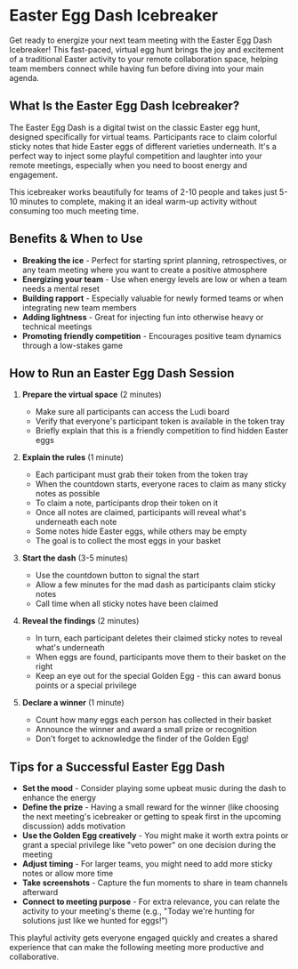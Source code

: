 # Easter Egg Dash Icebreaker

Get ready to energize your next team meeting with the Easter Egg Dash Icebreaker! This fast-paced, virtual egg hunt brings the joy and excitement of a traditional Easter activity to your remote collaboration space, helping team members connect while having fun before diving into your main agenda.

## What Is the Easter Egg Dash Icebreaker?

The Easter Egg Dash is a digital twist on the classic Easter egg hunt, designed specifically for virtual teams. Participants race to claim colorful sticky notes that hide Easter eggs of different varieties underneath. It's a perfect way to inject some playful competition and laughter into your remote meetings, especially when you need to boost energy and engagement.

This icebreaker works beautifully for teams of 2-10 people and takes just 5-10 minutes to complete, making it an ideal warm-up activity without consuming too much meeting time.

## Benefits & When to Use

- **Breaking the ice** - Perfect for starting sprint planning, retrospectives, or any team meeting where you want to create a positive atmosphere
- **Energizing your team** - Use when energy levels are low or when a team needs a mental reset
- **Building rapport** - Especially valuable for newly formed teams or when integrating new team members
- **Adding lightness** - Great for injecting fun into otherwise heavy or technical meetings
- **Promoting friendly competition** - Encourages positive team dynamics through a low-stakes game

## How to Run an Easter Egg Dash Session

1. **Prepare the virtual space** (2 minutes)

   - Make sure all participants can access the Ludi board
   - Verify that everyone's participant token is available in the token tray
   - Briefly explain that this is a friendly competition to find hidden Easter eggs

2. **Explain the rules** (1 minute)

   - Each participant must grab their token from the token tray
   - When the countdown starts, everyone races to claim as many sticky notes as possible
   - To claim a note, participants drop their token on it
   - Once all notes are claimed, participants will reveal what's underneath each note
   - Some notes hide Easter eggs, while others may be empty
   - The goal is to collect the most eggs in your basket

3. **Start the dash** (3-5 minutes)

   - Use the countdown button to signal the start
   - Allow a few minutes for the mad dash as participants claim sticky notes
   - Call time when all sticky notes have been claimed

4. **Reveal the findings** (2 minutes)

   - In turn, each participant deletes their claimed sticky notes to reveal what's underneath
   - When eggs are found, participants move them to their basket on the right
   - Keep an eye out for the special Golden Egg - this can award bonus points or a special privilege

5. **Declare a winner** (1 minute)
   - Count how many eggs each person has collected in their basket
   - Announce the winner and award a small prize or recognition
   - Don't forget to acknowledge the finder of the Golden Egg!

## Tips for a Successful Easter Egg Dash

- **Set the mood** - Consider playing some upbeat music during the dash to enhance the energy
- **Define the prize** - Having a small reward for the winner (like choosing the next meeting's icebreaker or getting to speak first in the upcoming discussion) adds motivation
- **Use the Golden Egg creatively** - You might make it worth extra points or grant a special privilege like "veto power" on one decision during the meeting
- **Adjust timing** - For larger teams, you might need to add more sticky notes or allow more time
- **Take screenshots** - Capture the fun moments to share in team channels afterward
- **Connect to meeting purpose** - For extra relevance, you can relate the activity to your meeting's theme (e.g., "Today we're hunting for solutions just like we hunted for eggs!")

This playful activity gets everyone engaged quickly and creates a shared experience that can make the following meeting more productive and collaborative.

